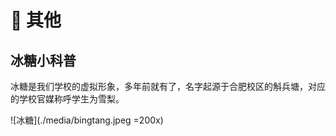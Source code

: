 # 🌚 其他

## 冰糖小科普

冰糖是我们学校的虚拟形象，多年前就有了，名字起源于合肥校区的斛兵塘，对应的学校官媒称呼学生为雪梨。

![冰糖](./media/bingtang.jpeg =200x)
